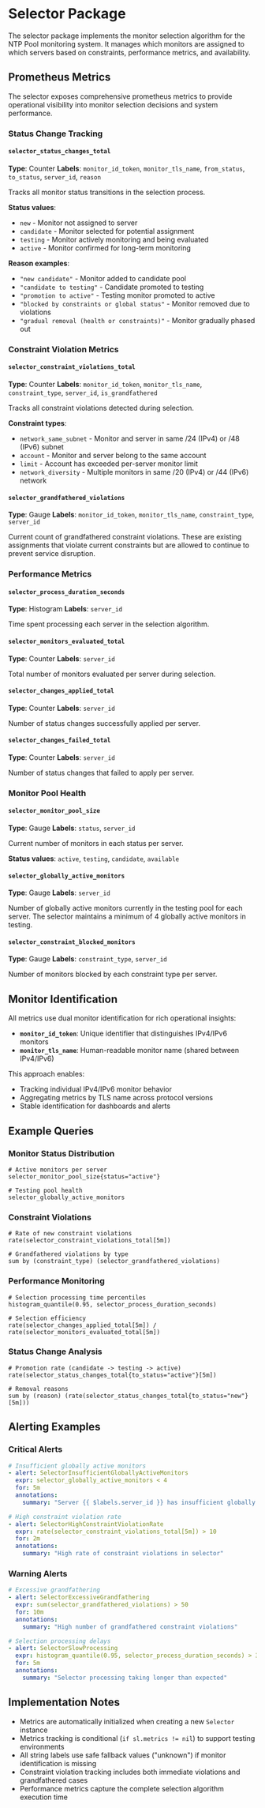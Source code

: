 # Selector Package

The selector package implements the monitor selection algorithm for the NTP Pool monitoring system. It manages which monitors are assigned to which servers based on constraints, performance metrics, and availability.

## Prometheus Metrics

The selector exposes comprehensive prometheus metrics to provide operational visibility into monitor selection decisions and system performance.

### Status Change Tracking

#### `selector_status_changes_total`
**Type**: Counter
**Labels**: `monitor_id_token`, `monitor_tls_name`, `from_status`, `to_status`, `server_id`, `reason`

Tracks all monitor status transitions in the selection process.

**Status values**:
- `new` - Monitor not assigned to server
- `candidate` - Monitor selected for potential assignment
- `testing` - Monitor actively monitoring and being evaluated
- `active` - Monitor confirmed for long-term monitoring

**Reason examples**:
- `"new candidate"` - Monitor added to candidate pool
- `"candidate to testing"` - Candidate promoted to testing
- `"promotion to active"` - Testing monitor promoted to active
- `"blocked by constraints or global status"` - Monitor removed due to violations
- `"gradual removal (health or constraints)"` - Monitor gradually phased out

### Constraint Violation Metrics

#### `selector_constraint_violations_total`
**Type**: Counter
**Labels**: `monitor_id_token`, `monitor_tls_name`, `constraint_type`, `server_id`, `is_grandfathered`

Tracks all constraint violations detected during selection.

**Constraint types**:
- `network_same_subnet` - Monitor and server in same /24 (IPv4) or /48 (IPv6) subnet
- `account` - Monitor and server belong to the same account
- `limit` - Account has exceeded per-server monitor limit
- `network_diversity` - Multiple monitors in same /20 (IPv4) or /44 (IPv6) network

#### `selector_grandfathered_violations`
**Type**: Gauge
**Labels**: `monitor_id_token`, `monitor_tls_name`, `constraint_type`, `server_id`

Current count of grandfathered constraint violations. These are existing assignments that violate current constraints but are allowed to continue to prevent service disruption.

### Performance Metrics

#### `selector_process_duration_seconds`
**Type**: Histogram
**Labels**: `server_id`

Time spent processing each server in the selection algorithm.

#### `selector_monitors_evaluated_total`
**Type**: Counter
**Labels**: `server_id`

Total number of monitors evaluated per server during selection.

#### `selector_changes_applied_total`
**Type**: Counter
**Labels**: `server_id`

Number of status changes successfully applied per server.

#### `selector_changes_failed_total`
**Type**: Counter
**Labels**: `server_id`

Number of status changes that failed to apply per server.

### Monitor Pool Health

#### `selector_monitor_pool_size`
**Type**: Gauge
**Labels**: `status`, `server_id`

Current number of monitors in each status per server.

**Status values**: `active`, `testing`, `candidate`, `available`

#### `selector_globally_active_monitors`
**Type**: Gauge
**Labels**: `server_id`

Number of globally active monitors currently in the testing pool for each server. The selector maintains a minimum of 4 globally active monitors in testing.

#### `selector_constraint_blocked_monitors`
**Type**: Gauge
**Labels**: `constraint_type`, `server_id`

Number of monitors blocked by each constraint type per server.

## Monitor Identification

All metrics use dual monitor identification for rich operational insights:

- **`monitor_id_token`**: Unique identifier that distinguishes IPv4/IPv6 monitors
- **`monitor_tls_name`**: Human-readable monitor name (shared between IPv4/IPv6)

This approach enables:
- Tracking individual IPv4/IPv6 monitor behavior
- Aggregating metrics by TLS name across protocol versions
- Stable identification for dashboards and alerts

## Example Queries

### Monitor Status Distribution
```promql
# Active monitors per server
selector_monitor_pool_size{status="active"}

# Testing pool health
selector_globally_active_monitors
```

### Constraint Violations
```promql
# Rate of new constraint violations
rate(selector_constraint_violations_total[5m])

# Grandfathered violations by type
sum by (constraint_type) (selector_grandfathered_violations)
```

### Performance Monitoring
```promql
# Selection processing time percentiles
histogram_quantile(0.95, selector_process_duration_seconds)

# Selection efficiency
rate(selector_changes_applied_total[5m]) / rate(selector_monitors_evaluated_total[5m])
```

### Status Change Analysis
```promql
# Promotion rate (candidate -> testing -> active)
rate(selector_status_changes_total{to_status="active"}[5m])

# Removal reasons
sum by (reason) (rate(selector_status_changes_total{to_status="new"}[5m]))
```

## Alerting Examples

### Critical Alerts
```yaml
# Insufficient globally active monitors
- alert: SelectorInsufficientGloballyActiveMonitors
  expr: selector_globally_active_monitors < 4
  for: 5m
  annotations:
    summary: "Server {{ $labels.server_id }} has insufficient globally active monitors"

# High constraint violation rate
- alert: SelectorHighConstraintViolationRate
  expr: rate(selector_constraint_violations_total[5m]) > 10
  for: 2m
  annotations:
    summary: "High rate of constraint violations in selector"
```

### Warning Alerts
```yaml
# Excessive grandfathering
- alert: SelectorExcessiveGrandfathering
  expr: sum(selector_grandfathered_violations) > 50
  for: 10m
  annotations:
    summary: "High number of grandfathered constraint violations"

# Selection processing delays
- alert: SelectorSlowProcessing
  expr: histogram_quantile(0.95, selector_process_duration_seconds) > 30
  for: 5m
  annotations:
    summary: "Selector processing taking longer than expected"
```

## Implementation Notes

- Metrics are automatically initialized when creating a new `Selector` instance
- Metrics tracking is conditional (`if sl.metrics != nil`) to support testing environments
- All string labels use safe fallback values ("unknown") if monitor identification is missing
- Constraint violation tracking includes both immediate violations and grandfathered cases
- Performance metrics capture the complete selection algorithm execution time
